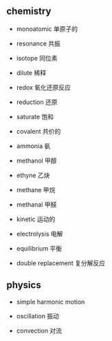 ## chemistry

+ monoatomic 单原子的

+ resonance 共振

+ isotope 同位素

+ dilute 稀释

+ redox 氧化还原反应

+ reduction 还原

+ saturate 饱和

+ covalent 共价的

+ ammonia 氨

+ methanol 甲醇

+ ethyne 乙炔

+ methane 甲烷

+ methanal 甲醛

+ kinetic 运动的

+ electrolysis 电解

+  equilibrium 平衡

+ double replacement 复分解反应

## physics

+ simple harmonic motion

+ oscillation 振动

+ convection 对流